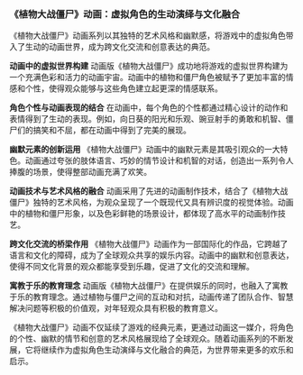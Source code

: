 ### 《植物大战僵尸》动画：虚拟角色的生动演绎与文化融合

《植物大战僵尸》动画系列以其独特的艺术风格和幽默感，将游戏中的虚拟角色带入了生动的动画世界，成为跨文化交流和创意表达的典范。

**动画中的虚拟世界构建**
动画版《植物大战僵尸》成功地将游戏的虚拟世界构建为一个充满色彩和活力的动画宇宙。动画中的植物和僵尸角色被赋予了更加丰富的情感和个性，使得观众能够与这些角色建立起更深的情感联系。

**角色个性与动画表现的结合**
在动画中，每个角色的个性都通过精心设计的动作和表情得到了生动的表现。例如，向日葵的阳光和乐观、豌豆射手的勇敢和机智、僵尸们的搞笑和不屈，都在动画中得到了完美的展现。

**幽默元素的创新运用**
《植物大战僵尸》动画中的幽默元素是其吸引观众的一大特色。动画通过夸张的肢体语言、巧妙的情节设计和机智的对话，创造出一系列令人捧腹的场景，使得整部动画充满了欢笑。

**动画技术与艺术风格的融合**
动画采用了先进的动画制作技术，结合了《植物大战僵尸》独特的艺术风格，为观众呈现了一个既现代又具有辨识度的视觉体验。动画中的植物和僵尸形象，以及色彩鲜艳的场景设计，都体现了高水平的动画制作技艺。

**跨文化交流的桥梁作用**
《植物大战僵尸》动画作为一部国际化的作品，它跨越了语言和文化的障碍，成为了全球观众共享的娱乐内容。动画中的幽默和创意表达，使得不同文化背景的观众都能享受到乐趣，促进了文化的交流和理解。

**寓教于乐的教育理念**
动画版《植物大战僵尸》在提供娱乐的同时，也融入了寓教于乐的教育理念。通过植物与僵尸之间的互动和对抗，动画传递了团队合作、智慧解决问题等积极的价值观，对年轻观众具有积极的教育意义。

《植物大战僵尸》动画不仅延续了游戏的经典元素，更通过动画这一媒介，将角色的个性、幽默的情节和创意的艺术风格展现给了全球观众。随着动画系列的不断发展，它将继续作为虚拟角色生动演绎与文化融合的典范，为世界带来更多的欢乐和启示。